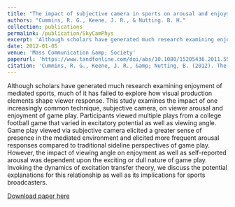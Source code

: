 ```yaml
---
title: "The impact of subjective camera in sports on arousal and enjoyment. "
authors: "Cummins, R. G., Keene, J. R., & Nutting. B. H."
collection: publications
permalink: /publication/SkyCamPhys
excerpt: 'Although scholars have generated much research examining enjoyment of mediated sports, much of it has failed to explore how visual production elements shape viewer response. This study examines the impact of one increasingly common technique, subjective camera, on viewer arousal and enjoyment of game play. Participants viewed multiple plays from a college football game that varied in excitatory potential as well as viewing angle. Game play viewed via subjective camera elicited a greater sense of presence in the mediated environment and elicited more frequent arousal responses compared to traditional sideline perspectives of game play. However, the impact of viewing angle on enjoyment as well as self-reported arousal was dependent upon the exciting or dull nature of game play. Invoking the dynamics of excitation transfer theory, we discuss the potential explanations for this relationship as well as its implications for sports broadcasters.'
date: 2012-01-05
venue: 'Mass Communication &amp; Society'
paperurl: 'https://www.tandfonline.com/doi/abs/10.1080/15205436.2011.558805?casa_token=dHUE9eSx0bIAAAAA:xKBR5gIvYZCJAMt4ED8kVh_JUHeGaktrRWvNmlTYyyYvhKkqHPvNlXSay-7U-5vRybXnjP3kc5Zm4Q'
citation: 'Cummins, R. G., Keene, J. R., &amp; Nutting, B. (2012). The impact of subjective camera in sports on arousal and enjoyment. Mass Communication and Society, 15, 74-97. DOI: 10.1080/15205436.2011.558805.'
---
```

Although scholars have generated much research examining enjoyment of mediated sports, much of it has failed to explore how visual production elements shape viewer response. This study examines the impact of one increasingly common technique, subjective camera, on viewer arousal and enjoyment of game play. Participants viewed multiple plays from a college football game that varied in excitatory potential as well as viewing angle. Game play viewed via subjective camera elicited a greater sense of presence in the mediated environment and elicited more frequent arousal responses compared to traditional sideline perspectives of game play. However, the impact of viewing angle on enjoyment as well as self-reported arousal was dependent upon the exciting or dull nature of game play. Invoking the dynamics of excitation transfer theory, we discuss the potential explanations for this relationship as well as its implications for sports broadcasters.

[Download paper here](https://www.tandfonline.com/doi/abs/10.1080/15205436.2011.558805?casa_token=dHUE9eSx0bIAAAAA:xKBR5gIvYZCJAMt4ED8kVh_JUHeGaktrRWvNmlTYyyYvhKkqHPvNlXSay-7U-5vRybXnjP3kc5Zm4Q)
